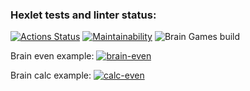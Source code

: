### Hexlet tests and linter status:

[![Actions Status](https://github.com/NoSpooksAllowed/backend-project-lvl1/workflows/hexlet-check/badge.svg)](https://github.com/NoSpooksAllowed/backend-project-lvl1/actions)
[![Maintainability](https://api.codeclimate.com/v1/badges/22548349c0fbdcf98d05/maintainability)](https://codeclimate.com/github/NoSpooksAllowed/backend-project-lvl1/maintainability)
![Brain Games build](https://github.com/NoSpooksAllowed/backend-project-lvl1/actions/workflows/nodejs.yml/badge.svg)

Brain even example:
[![brain-even](https://asciinema.org/a/j49jcvvrObp12wnEKNRjBXHQm.svg)](https://asciinema.org/a/j49jcvvrObp12wnEKNRjBXHQm)

Brain calc example:
[![calc-even](https://asciinema.org/a/Kqhw6vQyJJHuBvzkok7pkqdIt.svg)](https://asciinema.org/a/Kqhw6vQyJJHuBvzkok7pkqdIt)

